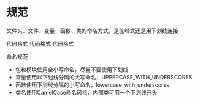 # 规范

文件夹、文件、变量、函数、类的命名方式，是驼峰式还是用下划线连接

[代码格式](https://www.cnblogs.com/JZ-Ser/p/7056332.html)
[代码格式](https://www.jianshu.com/p/a0a5e73b71b8)
[代码格式](https://www.jianshu.com/p/c7455c178059)

命名规范
- 包和模块使用全小写命名，尽量不要使用下划线
- 常量使用以下划线分隔的大写命名，UPPERCASE_WITH_UNDERSCORES
- 函数使用下划线分隔的小写命名，lowercase_with_underscores
- 类名使用CamelCase命名风格，内部类可用一个下划线开头
